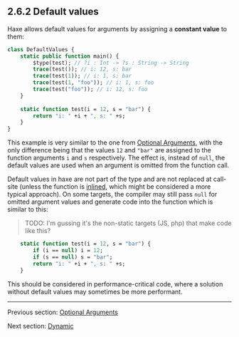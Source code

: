 ## 2.6.2 Default values

Haxe allows default values for arguments by assigning a **constant value** to them:

```haxe
class DefaultValues {
	static public function main() {
		$type(test); // ?i : Int -> ?s : String -> String
		trace(test()); // i: 12, s: bar
		trace(test(1)); // i: 1, s: bar
		trace(test(1, "foo")); // i: 1, s: foo
		trace(test("foo")); // i: 12, s: foo
	}
		
	static function test(i = 12, s = "bar") {
		return "i: " +i + ", s: " +s;
	}
}
```
This example is very similar to the one from [Optional Arguments](2.6.1-Optional_Arguments.md), with the only difference being that the values `12` and `"bar"` are assigned to the function arguments `i` and `s` respectively. The effect is, instead of `null`, the default values are used when an argument is omitted from the function call.


Default values in haxe are not part of the type and are not replaced at call-site (unless the function is [inlined](4.4.2-Inline.md), which might be considered a more typical approach). On some targets, the compiler may still pass `null` for omitted argument values and generate code into the function which is similar to this:

>TODO: I'm gussing it's the non-static targets (JS, php) that make code like this?


```haxe
	static function test(i = 12, s = "bar") {
		if (i == null) i = 12;
		if (s == null) s = "bar";
		return "i: " +i + ", s: " +s;
	}
```
This should be considered in performance-critical code, where a solution without default values may sometimes be more performant.

---

Previous section: [Optional Arguments](2.6.1-Optional_Arguments.md)

Next section: [Dynamic](2.7-Dynamic.md)